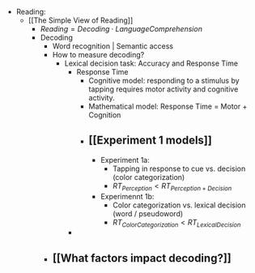 

- Reading: 
	- [[The Simple View of Reading]]
		- $Reading = Decoding \cdot LanguageComprehension$
		- Decoding
			- Word recognition | Semantic access
			- How to measure decoding?
				- Lexical decision task: Accuracy and Response Time
					- Response Time
						- Cognitive model: responding to a stimulus by tapping requires motor activity and cognitive activity.
						- Mathematical model: Response Time = Motor + Cognition
						- [[Experiment 1 models]]
							- 
							- Experiment 1a:
								- Tapping in response to cue vs. decision (color categorization)
								- $RT_{Perception} < RT_{Perception + Decision}$
							-  Experimennt 1b:
								- Color categorization vs. lexical decision (word / pseudoword)
								- $RT_{ColorCategorization} < RT_{LexicalDecision}$
					- 
			- [[What factors impact decoding?]]
				- 